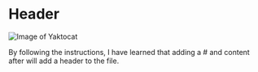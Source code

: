 # Header

![Image of Yaktocat](https://octodex.github.com/images/yaktocat.png)

























By following the instructions, I have learned that adding a # and content after will add a header to the file.
